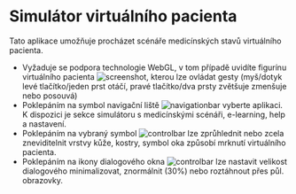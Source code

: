 # Simulátor virtuálního pacienta
Tato aplikace umožňuje procházet scénáře medicínských stavů virtuálního pacienta.
 * Vyžaduje se podpora technologie WebGL, v tom případě uvidíte figurínu virtuálního pacienta ![screenshot](help/screenshot.PNG), kterou lze ovládat gesty (myš/dotyk levé tlačítko/jeden prst otáčí, pravé tlačítko/dva prsty zvětšuje zmenšuje nebo posouvá)
 * Poklepáním na symbol navigační liště ![navigationbar](help/navigationbar.PNG) vyberte aplikaci. K dispozici je sekce simulátoru s medicínskými scénáři, e-learning, help a nastavení.
 * Poklepáním na vybraný symbol ![controlbar](help/controlbar.PNG) lze zprůhlednit nebo zcela zneviditelnit vrstvy kůže, kostry, symbol oka způsobí mrknutí virtuálního pacienta.
 * Poklepáním na ikony dialogového okna ![controlbar](help/windowcontrols.PNG) lze nastavit velikost dialogového minimalizovat, znormálnit (30%) nebo roztáhnout přes půl. obrazovky. 





 

 


